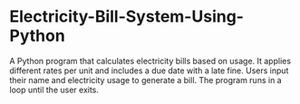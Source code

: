 # Electricity-Bill-System-Using-Python

A Python program that calculates electricity bills based on usage. It applies different rates per unit and includes a due date with a late fine. Users input their name and electricity usage to generate a bill. The program runs in a loop until the user exits.
